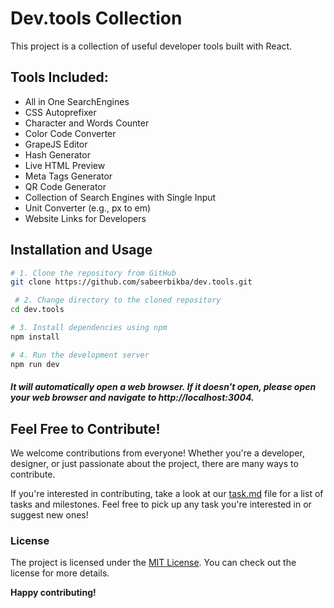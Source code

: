 
# Dev.tools Collection

This project is a collection of useful developer tools built with React.

## Tools Included:

- All in One SearchEngines
- CSS Autoprefixer
- Character and Words Counter
- Color Code Converter
- GrapeJS Editor
- Hash Generator
- Live HTML Preview
- Meta Tags Generator
- QR Code Generator
- Collection of Search Engines with Single Input
- Unit Converter (e.g., px to em)
- Website Links for Developers

## Installation and Usage

```bash
# 1. Clone the repository from GitHub
git clone https://github.com/sabeerbikba/dev.tools.git

 # 2. Change directory to the cloned repository
cd dev.tools

# 3. Install dependencies using npm
npm install

# 4. Run the development server
npm run dev
```
##### It will automatically open a web browser. If it doesn't open, please open your web browser and navigate to http://localhost:3004.


## Feel Free to Contribute!
We welcome contributions from everyone! Whether you're a developer, designer, or just passionate about the project, there are many ways to contribute.

If you're interested in contributing, take a look at our [task.md](task.md) file for a list of tasks and milestones. Feel free to pick up any task you're interested in or suggest new ones!

### **License**
The project is licensed under the [MIT License](LICENSE). You can check out the license for more details.

**Happy contributing!**
